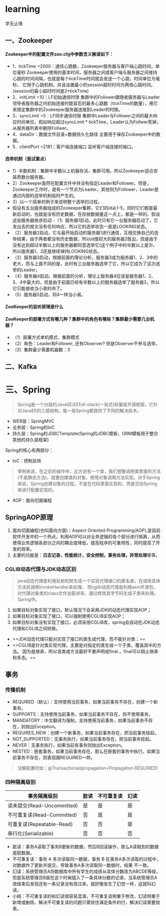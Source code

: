 # learning
学无止境
## 一、Zookeeper
#### Zookeeper中的配置文件zoo.cfg中参数含义解读如下：
- 1．tickTime =2000：通信心跳数，Zookeeper服务器与客户端心跳时间，单位毫秒
Zookeeper使用的基本时间，服务器之间或客户端与服务器之间维持心跳的时间间隔，也就是每个tickTime时间就会发送一个心跳，时间单位为毫秒。
它用于心跳机制，并且设置最小的session超时时间为两倍心跳时间。(session的最小超时时间是2*tickTime)
- 2．initLimit =10：LF初始通信时限
集群中的Follower跟随者服务器与Leader领导者服务器之间初始连接时能容忍的最多心跳数（tickTime的数量），用它来限定集群中的Zookeeper服务器连接到Leader的时限。
- 3．syncLimit =5：LF同步通信时限
集群中Leader与Follower之间的最大响应时间单位，假如响应超过syncLimit * tickTime，Leader认为Follwer死掉，从服务器列表中删除Follwer。
- 4．dataDir：数据文件目录+数据持久化路径
主要用于保存Zookeeper中的数据。
- 5．clientPort =2181：客户端连接端口
监听客户端连接的端口。

#### 选举机制（面试重点）
- 1）半数机制：集群中半数以上机器存活，集群可用。所以Zookeeper适合安装奇数台服务器。
- 2）Zookeeper虽然在配置文件中并没有指定Leader和Follower。但是，Zookeeper工作时，是有一个节点为Leader，其他则为Follower，Leader是通过内部的选举机制临时产生的。
- 3）以一个简单的例子来说明整个选举的过程。
- 假设有五台服务器组成的Zookeeper集群，它们的id从1-5，同时它们都是最新启动的，也就是没有历史数据，在存放数据量这一点上，都是一样的。假设这些服务器依序启动
-（1）服务器1启动，此时只有它一台服务器启动了，它发出去的报文没有任何响应，所以它的选举状态一直是LOOKING状态。
- （2）服务器2启动，它与最开始启动的服务器1进行通信，互相交换自己的选举结果，由于两者都没有历史数据，所以id值较大的服务器2胜出，但是由于没有达到超过半数以上的服务器都同意选举它(这个例子中的半数以上是3)，所以服务器1、2还是继续保持LOOKING状态。
- （3）服务器3启动，根据前面的理论分析，服务器3成为服务器1、2、3中的老大，而与上面不同的是，此时有三台服务器选举了它，所以它成为了这次选举的Leader。
- （4）服务器4启动，根据前面的分析，理论上服务器4应该是服务器1、2、3、4中最大的，但是由于前面已经有半数以上的服务器选举了服务器3，所以它只能接收当小弟的命了。
- （5）服务器5启动，同4一样当小弟。

#### ZooKeeper的监听原理是什么

#### ZooKeeper的部署方式有哪几种？集群中的角色有哪些？集群最少需要几台机器？
- （1）部署方式单机模式、集群模式
- （2）角色：Leader和Follower, 还有Observer? 但是Observer不参与选举。
- （3）集群最少需要机器数：3

## 二、Kafka

# 三、Spring
> Spring是一个分层的JavaSE/EEfull-stack(一站式)轻量级开源框架，它针对JavaEE的三层结构，每一层Spring都提供了不同的解决技术。
- WEB层：SpringMVC
- 业务层：Spring的IoC
- 持久层：Spring的JDBCTemplate(Spring的JDBC模板，ORM模板用于整合其他的持久层框架)

Spring的核心有两部分：
- IoC：控制反转
> 举例来说，在之前的操作中，比方说有一个类，我们想要调用类里面的方法(不是静态方法)，就要创建类的对象，使用对象调用方法实现。对于Spring来说，Spring创建对象的过程，不是在代码里面实现的，而是交给Spring来进行配置实现的。
- AOP：面向切面编程

## SpringAOP原理
1. 面向切面编程(也叫面向方面)：Aspect Oriented Programming(AOP),是目前软件开发中的一个热点。利用AOP可以对业务逻辑的各个部分进行隔离，从而使得业务逻辑各部分之间的耦合度降低，提高程序的可重用性，同时提高了开发的效率。
2. 主要的功能是：**日志记录，性能统计，安全控制，事务处理，异常处理**等等。

### CGLIB动态代理与JDK动态区别
> java动态代理是利用反射机制生成一个实现代理接口的匿名类，在调用具体方法前调用InvokeHandler来处理。
而cglib动态代理是利用asm开源包，对代理对象类的class文件加载进来，通过修改其字节码生成子类来处理。
Spring中。
1. 如果目标对象实现了接口，默认情况下会采用JDK的动态代理实现AOP；
2. 如果目标对象实现了接口，可以强制使用CGLIB实现AOP；
3. 如果目标对象没有实现了接口，必须采用CGLIB库，spring会自动在JDK动态代理和CGLIB之间转换。

- ==JDK动态代理只能对实现了接口的类生成代理，而不能针对类；==
- ==CGLIB是针对类实现代理，主要是对指定的类生成一个子类，覆盖其中的方法。 因为是继承，所以该类或方法最好不要声明成final ，final可以阻止继承和多态。==

## 事务
### 传播机制
- REQUIRED（默认）：支持使用当前事务，如果当前事务不存在，创建一个新事务。
- SUPPORTS：支持使用当前事务，如果当前事务不存在，则不使用事务。
- MANDATORY：中文翻译为强制，支持使用当前事务，如果当前事务不存在，则抛出Exception。
- REQUIRES_NEW：创建一个新事务，如果当前事务存在，把当前事务挂起。
- NOT_SUPPORTED：无事务执行，如果当前事务存在，把当前事务挂起。
- NEVER：无事务执行，如果当前有事务则抛出Exception。
- NESTED：嵌套事务，如果当前事务存在，那么在嵌套的事务中执行。如果当前事务不存在，则表现跟REQUIRED一样。
> 注解配置时如：@Transactional(propagation=Propagation.REQUIRED) 

### 四种隔离级别

事务隔离级别 | 脏读 | 不可重复读 | 幻读
---|---|---|---
读未提交(Read-Uncommitted) | 是 | 是 | 是
不可重复读(Read-Committed) | 否 | 是 | 是
可重复读(Repeatable-Read) | 否 | 否 | 是
串行化(Serializable) | 否 | 否 | 否
- 脏读：事务A读取了事务B更新的数据，然后B回滚操作，那么A读取到的数据是脏数据。
- 不可重复读：事务 A 多次读取同一数据，事务 B 在事务A多次读取的过程中，对数据作了更新并提交，导致事务A多次读取同一数据时，结果 不一致。
- 幻读：系统管理员A将数据库中所有学生的成绩从具体分数改为ABCDE等级，但是系统管理员B就在这个时候插入了一条具体分数的记录，当系统管理员A改结束后发现还有一条记录没有改过来，就好像发生了幻觉一样，这就叫幻读。
- 小结：不可重复读的和幻读很容易混淆，不可重复读侧重于修改，幻读侧重于新增或删除。解决不可重复读的问题只需锁住满足条件的行，解决幻读需要锁表。




